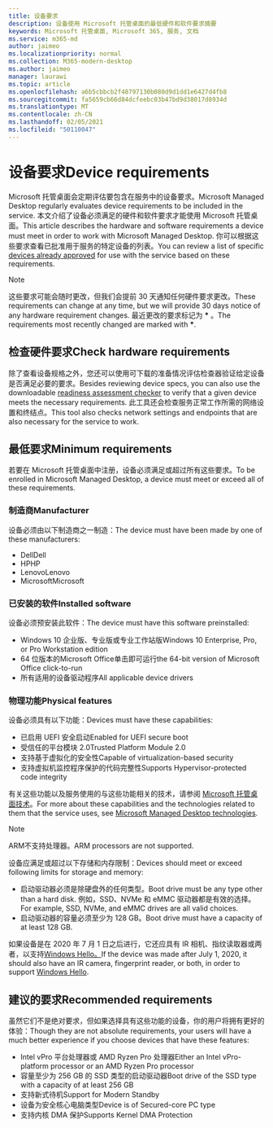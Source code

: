 ```yaml
---
title: 设备要求
description: 设备使用 Microsoft 托管桌面的最低硬件和软件要求摘要
keywords: Microsoft 托管桌面, Microsoft 365, 服务, 文档
ms.service: m365-md
author: jaimeo
ms.localizationpriority: normal
ms.collection: M365-modern-desktop
ms.author: jaimeo
manager: laurawi
ms.topic: article
ms.openlocfilehash: a6b5cbbcb2f48797130b080d9d1dd1e6427d4fb8
ms.sourcegitcommit: fa5659cb66d84dcfeebc03b47bd9d38017d8934d
ms.translationtype: MT
ms.contentlocale: zh-CN
ms.lasthandoff: 02/05/2021
ms.locfileid: "50110047"
---
```

# <a name="device-requirements"></a><span data-ttu-id="79ca6-104">设备要求</span><span class="sxs-lookup"><span data-stu-id="79ca6-104">Device requirements</span></span>

<span data-ttu-id="79ca6-105">Microsoft 托管桌面会定期评估要包含在服务中的设备要求。</span><span class="sxs-lookup"><span data-stu-id="79ca6-105">Microsoft Managed Desktop regularly evaluates device requirements to be included in the service.</span></span> <span data-ttu-id="79ca6-106">本文介绍了设备必须满足的硬件和软件要求才能使用 Microsoft 托管桌面。</span><span class="sxs-lookup"><span data-stu-id="79ca6-106">This article describes the hardware and software requirements a device must meet in order to work with Microsoft Managed Desktop.</span></span> <span data-ttu-id="79ca6-107">你可以根据这些要求查看已批准用于服务[](device-list.md)的特定设备的列表。</span><span class="sxs-lookup"><span data-stu-id="79ca6-107">You can review a list of specific [devices already approved](device-list.md) for use with the service based on these requirements.</span></span>

> [!NOTE]
> <span data-ttu-id="79ca6-108">这些要求可能会随时更改，但我们会提前 30 天通知任何硬件要求更改。</span><span class="sxs-lookup"><span data-stu-id="79ca6-108">These requirements can change at any time, but we will provide 30 days notice of any hardware requirement changes.</span></span> <span data-ttu-id="79ca6-109">最近更改的要求标记为 **\*** 。</span><span class="sxs-lookup"><span data-stu-id="79ca6-109">The requirements most recently changed are marked with **\***.</span></span> 

## <a name="check-hardware-requirements"></a><span data-ttu-id="79ca6-110">检查硬件要求</span><span class="sxs-lookup"><span data-stu-id="79ca6-110">Check hardware requirements</span></span>

<span data-ttu-id="79ca6-111">除了查看设备规格之外，您还可以使用可下载的准备情况评估检查[](../get-ready/readiness-assessment-downloadable.md)器验证给定设备是否满足必要的要求。</span><span class="sxs-lookup"><span data-stu-id="79ca6-111">Besides reviewing device specs, you can also use the downloadable [readiness assessment checker](../get-ready/readiness-assessment-downloadable.md) to verify that a given device meets the necessary requirements.</span></span> <span data-ttu-id="79ca6-112">此工具还会检查服务正常工作所需的网络设置和终结点。</span><span class="sxs-lookup"><span data-stu-id="79ca6-112">This tool also checks network settings and endpoints that are also necessary for the service to work.</span></span>

## <a name="minimum-requirements"></a><span data-ttu-id="79ca6-113">最低要求</span><span class="sxs-lookup"><span data-stu-id="79ca6-113">Minimum requirements</span></span>

<span data-ttu-id="79ca6-114">若要在 Microsoft 托管桌面中注册，设备必须满足或超过所有这些要求。</span><span class="sxs-lookup"><span data-stu-id="79ca6-114">To be enrolled in Microsoft Managed Desktop, a device must meet or exceed all of these requirements.</span></span>

### <a name="manufacturer"></a><span data-ttu-id="79ca6-115">制造商</span><span class="sxs-lookup"><span data-stu-id="79ca6-115">Manufacturer</span></span>

<span data-ttu-id="79ca6-116">设备必须由以下制造商之一制造：</span><span class="sxs-lookup"><span data-stu-id="79ca6-116">The device must have been made by one of these manufacturers:</span></span>

- <span data-ttu-id="79ca6-117">Dell</span><span class="sxs-lookup"><span data-stu-id="79ca6-117">Dell</span></span>
- <span data-ttu-id="79ca6-118">HP</span><span class="sxs-lookup"><span data-stu-id="79ca6-118">HP</span></span>
- <span data-ttu-id="79ca6-119">Lenovo</span><span class="sxs-lookup"><span data-stu-id="79ca6-119">Lenovo</span></span>
- <span data-ttu-id="79ca6-120">Microsoft</span><span class="sxs-lookup"><span data-stu-id="79ca6-120">Microsoft</span></span>


### <a name="installed-software"></a><span data-ttu-id="79ca6-121">已安装的软件</span><span class="sxs-lookup"><span data-stu-id="79ca6-121">Installed software</span></span>

<span data-ttu-id="79ca6-122">设备必须预安装此软件：</span><span class="sxs-lookup"><span data-stu-id="79ca6-122">The device must have this software preinstalled:</span></span>

- <span data-ttu-id="79ca6-123">Windows 10 企业版、专业版或专业工作站版</span><span class="sxs-lookup"><span data-stu-id="79ca6-123">Windows 10 Enterprise, Pro, or Pro Workstation edition</span></span>
- <span data-ttu-id="79ca6-124">64 位版本的Microsoft Office单击即可运行</span><span class="sxs-lookup"><span data-stu-id="79ca6-124">the 64-bit version of Microsoft Office click-to-run</span></span> 
- <span data-ttu-id="79ca6-125">所有适用的设备驱动程序</span><span class="sxs-lookup"><span data-stu-id="79ca6-125">All applicable device drivers</span></span>


### <a name="physical-features"></a><span data-ttu-id="79ca6-126">物理功能</span><span class="sxs-lookup"><span data-stu-id="79ca6-126">Physical features</span></span>

<span data-ttu-id="79ca6-127">设备必须具有以下功能：</span><span class="sxs-lookup"><span data-stu-id="79ca6-127">Devices must have these capabilities:</span></span>

- <span data-ttu-id="79ca6-128">已启用 UEFI 安全启动</span><span class="sxs-lookup"><span data-stu-id="79ca6-128">Enabled for UEFI secure boot</span></span> 
- <span data-ttu-id="79ca6-129">受信任的平台模块 2.0</span><span class="sxs-lookup"><span data-stu-id="79ca6-129">Trusted Platform Module 2.0</span></span> 
- <span data-ttu-id="79ca6-130">支持基于虚拟化的安全性</span><span class="sxs-lookup"><span data-stu-id="79ca6-130">Capable of virtualization-based security</span></span> 
- <span data-ttu-id="79ca6-131">支持虚拟机监控程序保护的代码完整性</span><span class="sxs-lookup"><span data-stu-id="79ca6-131">Supports Hypervisor-protected code integrity</span></span> 

<span data-ttu-id="79ca6-132">有关这些功能以及服务使用的与这些功能相关的技术，请参阅 [Microsoft 托管桌面技术](../intro/technologies.md)。</span><span class="sxs-lookup"><span data-stu-id="79ca6-132">For more about these capabilities and the technologies related to them that the service uses, see [Microsoft Managed Desktop technologies](../intro/technologies.md).</span></span>

> [!NOTE]
> <span data-ttu-id="79ca6-133">ARM不支持处理器。</span><span class="sxs-lookup"><span data-stu-id="79ca6-133">ARM processors are not supported.</span></span>

<span data-ttu-id="79ca6-134">设备应满足或超过以下存储和内存限制：</span><span class="sxs-lookup"><span data-stu-id="79ca6-134">Devices should meet or exceed following limits for storage and memory:</span></span>

- <span data-ttu-id="79ca6-135">启动驱动器必须是除硬盘外的任何类型。</span><span class="sxs-lookup"><span data-stu-id="79ca6-135">Boot drive must be any type other than a hard disk.</span></span> <span data-ttu-id="79ca6-136">例如，SSD、NVMe 和 eMMC 驱动器都是有效的选择。</span><span class="sxs-lookup"><span data-stu-id="79ca6-136">For example, SSD, NVMe, and eMMC drives are all valid choices.</span></span>
- <span data-ttu-id="79ca6-137">启动驱动器的容量必须至少为 128 GB。</span><span class="sxs-lookup"><span data-stu-id="79ca6-137">Boot drive must have a capacity of at least 128 GB.</span></span>

<span data-ttu-id="79ca6-138">如果设备是在 2020 年 7 月 1 日之后进行，它还应具有 IR 相机、指纹读取器或两者，以支持[Windows Hello。](https://docs.microsoft.com/windows-hardware/design/device-experiences/windows-hello-enhanced-sign-in-security)</span><span class="sxs-lookup"><span data-stu-id="79ca6-138">If the device was made after July 1, 2020, it should also have an IR camera, fingerprint reader, or both, in order to support [Windows Hello](https://docs.microsoft.com/windows-hardware/design/device-experiences/windows-hello-enhanced-sign-in-security).</span></span>

## <a name="recommended-requirements"></a><span data-ttu-id="79ca6-139">建议的要求</span><span class="sxs-lookup"><span data-stu-id="79ca6-139">Recommended requirements</span></span>

<span data-ttu-id="79ca6-140">虽然它们不是绝对要求，但如果选择具有这些功能的设备，你的用户将拥有更好的体验：</span><span class="sxs-lookup"><span data-stu-id="79ca6-140">Though they are not absolute requirements, your users will have a much better experience if you choose devices that have these features:</span></span>

- <span data-ttu-id="79ca6-141">Intel vPro 平台处理器或 AMD Ryzen Pro 处理器</span><span class="sxs-lookup"><span data-stu-id="79ca6-141">Either an Intel vPro-platform processor or an AMD Ryzen Pro processor</span></span>
- <span data-ttu-id="79ca6-142">容量至少为 256 GB 的 SSD 类型的启动驱动器</span><span class="sxs-lookup"><span data-stu-id="79ca6-142">Boot drive of the SSD type with a capacity of at least 256 GB</span></span>
- <span data-ttu-id="79ca6-143">支持新式待机</span><span class="sxs-lookup"><span data-stu-id="79ca6-143">Support for Modern Standby</span></span>
- <span data-ttu-id="79ca6-144">设备为安全核心电脑类型</span><span class="sxs-lookup"><span data-stu-id="79ca6-144">Device is of Secured-core PC type</span></span>
- <span data-ttu-id="79ca6-145">支持内核 DMA 保护</span><span class="sxs-lookup"><span data-stu-id="79ca6-145">Supports Kernel DMA Protection</span></span>
